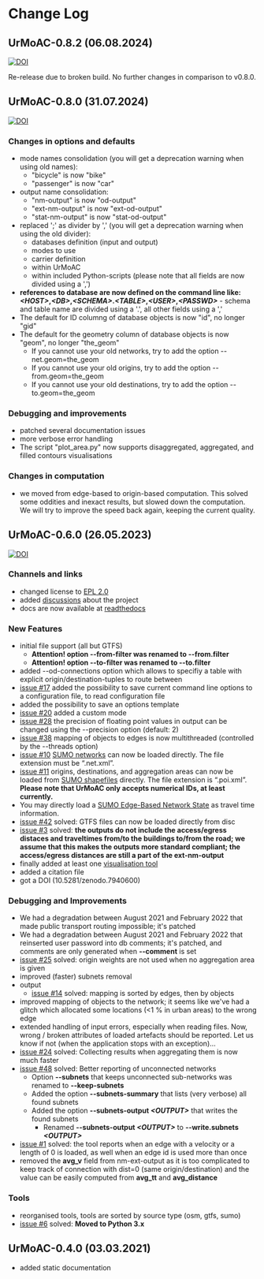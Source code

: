 # Change Log

## UrMoAC-0.8.2 (06.08.2024)

[![DOI](https://img.shields.io/badge/doi-10.5281%2Fzenodo.13234444-blue)](https://doi.org/10.5281/zenodo.13234444)

Re-release due to broken build. No further changes in comparison to v0.8.0.


## UrMoAC-0.8.0 (31.07.2024)

[![DOI](https://img.shields.io/badge/doi-10.5281%2Fzenodo.13142701-blue)](https://doi.org/10.5281/zenodo.13142701)

### Changes in options and defaults

* mode names consolidation (you will get a deprecation warning when using old names):
    * "bicycle" is now "bike"
    * "passenger" is now "car"
* output name consolidation:
    * "nm-output" is now "od-output"
    * "ext-nm-output" is now "ext-od-output"
    * "stat-nm-output" is now "stat-od-output"
* replaced ';' as divider by ',' (you will get a deprecation warning when using the old divider):
    * databases definition (input and output)
    * modes to use
    * carrier definition
    * within UrMoAC
    * within included Python-scripts (please note that all fields are now divided using a ',')
* __references to database are now defined on the command line like: *&lt;HOST&gt;*,*&lt;DB&gt;*,*&lt;SCHEMA&gt;*.*&lt;TABLE&gt;*,*&lt;USER&gt;*,*&lt;PASSWD&gt;*__ - schema and table name are divided using a '.', all other fields using a ','
* The default for ID columng of database objects is now "id", no longer "gid"
* The default for the geometry column of database objects is now "geom", no longer "the_geom"
    * If you cannot use your old networks, try to add the option --net.geom=the_geom
    * If you cannot use your old origins, try to add the option --from.geom=the_geom
    * If you cannot use your old destinations, try to add the option --to.geom=the_geom

### Debugging and improvements

* patched several documentation issues
* more verbose error handling
* The script "plot_area.py" now supports disaggregated, aggregated, and filled contours visualisations

### Changes in computation

* we moved from edge-based to origin-based computation. This solved some oddities and inexact results, but slowed down the computation. We will try to improve the speed back again, keeping the current quality.



## UrMoAC-0.6.0 (26.05.2023)

[![DOI](https://img.shields.io/badge/doi-10.5281%2Fzenodo.79406006-blue)](https://doi.org/10.5281/zenodo.7940600)

### Channels and links

* changed license to [EPL 2.0](LICENSE.md)
* added [discussions](https://github.com/DLR-VF/UrMoAC/discussions) about the project
* docs are now available at [readthedocs](https://urmoac.readthedocs.io/)


### New Features

* initial file support (all but GTFS)
  * **Attention! option --from-filter was renamed to --from.filter**
  * **Attention! option --to-filter was renamed to --to.filter**
* added --od-connections option which allows to specifiy a table with explicit origin/destination-tuples to route between
* [issue #17](https://github.com/DLR-VF/UrMoAC/issues/17) added the possibility to save current command line options to a configuration file, to read configuration file
* added the possibility to save an options template
* [issue #20](https://github.com/DLR-VF/UrMoAC/issues/20) added a custom mode
* [issue #28](https://github.com/DLR-VF/UrMoAC/issues/28) the precision of floating point values in output can be changed using the --precision <INT> option (default: 2)
* [issue #38](https://github.com/DLR-VF/UrMoAC/issues/38) mapping of objects to edges is now multithreaded (controlled by the --threads option)
* [issue #10](https://github.com/DLR-VF/UrMoAC/issues/10) [SUMO networks](https://sumo.dlr.de/docs/Networks/SUMO_Road_Networks.html) can now be loaded directly. The file extension must be &ldquo;.net.xml&rdquo;.
* [issue #11](https://github.com/DLR-VF/UrMoAC/issues/11) origins, destinations, and aggregation areas can now be loaded from [SUMO shapefiles](https://sumo.dlr.de/docs/Simulation/Shapes.html) directly. The file extension is &ldquo;.poi.xml&rdquo;. __Please note that UrMoAC only accepts numerical IDs, at least currently.__
* You may directly load a [SUMO Edge-Based Network State](https://sumo.dlr.de/docs/Simulation/Output/Lane-_or_Edge-based_Traffic_Measures.html) as travel time information.
* [issue #42](https://github.com/DLR-VF/UrMoAC/issues/42) solved: GTFS files can now be loaded directly from disc
* [issue #3](https://github.com/DLR-VF/UrMoAC/issues/31) solved: **the outputs do not include the access/egress distaces and traveltimes from/to the buildings to/from the road; we assume that this makes the outputs more standard compliant; the access/egress distances are still a part of the ext-nm-output**
* finally added at least one [visualisation tool](./VisualisationTools.md)
* added a citation file
* got a DOI (10.5281/zenodo.7940600)


### Debugging and Improvements

* We had a degradation between August 2021 and February 2022 that made public transport routing impossible; it&apos;s patched
* We had a degradation between August 2021 and February 2022 that reinserted user password into db comments; it&apos;s patched, and comments are only generated when **--comment** is set
* [issue #25](https://github.com/DLR-VF/UrMoAC/issues/25) solved: origin weights are not used when no aggregation area is given
* improved (faster) subnets removal
* output
    * [issue #14](https://github.com/DLR-VF/UrMoAC/issues/14) solved: mapping is sorted by edges, then by objects
* improved mapping of objects to the network; it seems like we&apos;ve had a glitch which allocated some locations (&lt;1 % in urban areas) to the wrong edge
* extended handling of input errors, especially when reading files. Now, wrong / broken attributes of loaded artefacts should be reported. Let us know if not (when the application stops with an exception)&hellip;
* [issue #24](https://github.com/DLR-VF/UrMoAC/issues/24) solved: Collecting results when aggregating them is now much faster
* [issue #48](https://github.com/DLR-VF/UrMoAC/issues/48) solved: Better reporting of unconnected networks
    * Option **--subnets** that keeps unconnected sub-networks was renamed to **--keep-subnets**
    * Added the option **--subnets-summary** that lists (very verbose) all found subnets
    * Added the option **--subnets-output *&lt;OUTPUT&gt;*** that writes the found subnets
        * Renamed **--subnets-output *&lt;OUTPUT&gt;*** to **--write.subnets *&lt;OUTPUT&gt;***
* [issue #1](https://github.com/DLR-VF/UrMoAC/issues/1) solved: the tool reports when an edge with a velocity or a length of 0 is loaded, as well when an edge id is used more than once
* removed the **avg_v** field from nm-ext-output as it is too complicated to keep track of connection with dist=0 (same origin/destination) and the value can be easily computed from **avg_tt** and **avg_distance**


### Tools

* reorganised tools, tools are sorted by source type (osm, gtfs, sumo)
* [issue #6](https://github.com/DLR-VF/UrMoAC/issues/6) solved: **Moved to Python 3.x**


## UrMoAC-0.4.0 (03.03.2021)

* added static documentation
